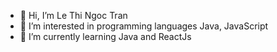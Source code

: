 - 👋 Hi, I’m Le Thi Ngoc Tran
- 👀 I’m interested in programming languages Java, JavaScript
- 🌱 I’m currently learning Java and ReactJs

<!---
tranngocle/tranngocle is a ✨ special ✨ repository because its `README.md` (this file) appears on your GitHub profile.
You can click the Preview link to take a look at your changes.
--->
